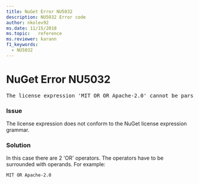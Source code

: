```yaml
---
title: NuGet Error NU5032
description: NU5032 Error code
author: nkolev92
ms.date: 11/15/2018
ms.topic:   reference
ms.reviewer: karann
f1_keywords: 
  - NU5032
---
```


# NuGet Error NU5032
<pre>The license expression 'MIT OR OR Apache-2.0' cannot be parsed succesfully. The license expression is invalid.</pre>

### Issue

The license expression does not conform to the NuGet license expression grammar.

### Solution

In this case there are 2 'OR' operators. The operators have to be surrounded with operands. 
For example:

```
MIT OR Apache-2.0
```
